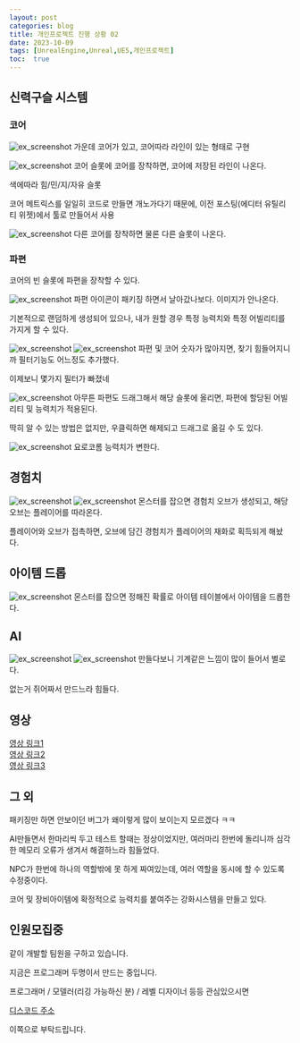 ```yaml
---
layout: post
categories: blog
title: 개인프로젝트 진행 상황 02
date: 2023-10-09
tags: [UnrealEngine,Unreal,UE5,개인프로젝트]
toc:  true
---
```


## 신력구슬 시스템

### 코어
![ex_screenshot](/assets/images/unreal/myProject/13.png)
가운데 코어가 있고, 코어따라 라인이 있는 형태로 구현

![ex_screenshot](/assets/images/unreal/myProject/14.png)
코어 슬롯에 코어를 장착하면, 코어에 저장된 라인이 나온다.   

색에따라 힘/민/지/자유 슬롯

코어 메트릭스를 일일히 코드로 만들면 개노가다기 때문에, 이전 포스팅(에디터 유틸리티 위젯)에서 툴로 만들어서 사용

![ex_screenshot](/assets/images/unreal/myProject/15.png)
다른 코어를 장착하면 물론 다른 슬롯이 나온다.   

### 파편
코어의 빈 슬롯에 파편을 장착할 수 있다.   

![ex_screenshot](/assets/images/unreal/myProject/16.png)
파편 아이콘이 패키징 하면서 날아갔나보다. 이미지가 안나온다.   

기본적으로 랜덤하게 생성되어 있으나, 내가 원할 경우 특정 능력치와 특정 어빌리티를 가지게 할 수 있다.   

![ex_screenshot](/assets/images/unreal/myProject/17.png)
![ex_screenshot](/assets/images/unreal/myProject/18.png)
파편 및 코어 숫자가 많아지면, 찾기 힘들어지니까 필터기능도 어느정도 추가했다.   

이제보니 몇가지 필터가 빠졌네

![ex_screenshot](/assets/images/unreal/myProject/19.png)
아무튼 파편도 드래그해서 해당 슬롯에 올리면, 파편에 할당된 어빌리티 및 능력치가 적용된다.   

딱히 알 수 있는 방법은 없지만, 우클릭하면 해제되고 드래그로 옮길 수 도 있다.   

![ex_screenshot](/assets/images/unreal/myProject/20.png)
요로코롬 능력치가 변한다.


## 경험치

![ex_screenshot](/assets/images/unreal/myProject/21.png)
![ex_screenshot](/assets/images/unreal/myProject/22.png)
몬스터를 잡으면 경험치 오브가 생성되고, 해당 오브는 플레이어를 따라온다.   

플레이어와 오브가 접촉하면, 오브에 담긴 경험치가 플레이어의 재화로 획득되게 해놨다.   

## 아이템 드롭
![ex_screenshot](/assets/images/unreal/myProject/23.png)
몬스터를 잡으면 정해진 확률로 아이템 테이블에서 아이템을 드롭한다.   


## AI
![ex_screenshot](/assets/images/unreal/myProject/24.png)
![ex_screenshot](/assets/images/unreal/myProject/25.png)
만들다보니 기계같은 느낌이 많이 들어서 별로다.   

없는거 쥐어짜서 만드느라 힘들다.


## 영상
[영상 링크1](https://drive.google.com/file/d/16NM3jEnJqY4gpleOGAXbEK-lsJqTL3vf/view?usp=drive_link)   
[영상 링크2](https://drive.google.com/file/d/1AWZfYfBQbXG9j368ulKtKIbC_KDWV1hc/view?usp=drive_link)   
[영상 링크3](https://drive.google.com/file/d/1F9EU4hUUNgj3MnVBw8PcKMwRdZiI2l8f/view?usp=drive_link)   


## 그 외
패키징만 하면 안보이던 버그가 왜이렇게 많이 보이는지 모르겠다 ㅋㅋ   

AI만들면서 한마리씩 두고 테스트 할때는 정상이었지만, 여러마리 한번에 돌리니까 심각한 메모리 오류가 생겨서 해결하느라 힘들었다.   

NPC가 한번에 하나의 역할밖에 못 하게 짜여있는데, 여러 역할을 동시에 할 수 있도록 수정중이다.   

코어 및 장비아이템에 확정적으로 능력치를 붙여주는 강화시스템을 만들고 있다.   

## 인원모집중
같이 개발할 팀원을 구하고 있습니다.   

지금은 프로그래머 두명이서 만드는 중입니다.   

프로그래머 / 모델러(리깅 가능하신 분) /  레벨 디자이너 등등 관심있으시면    

[디스코드 주소](https://discord.gg/ZKPkFB6jh6)   

이쪽으로 부탁드립니다.

